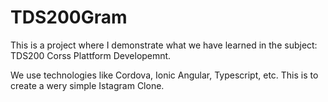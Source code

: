 # TDS200Gram

This is a project where I demonstrate what we have learned in the subject: TDS200 Corss Plattform Developemnt.

We use technologies like Cordova, Ionic Angular, Typescript, etc. This is to create a wery simple Istagram Clone.
